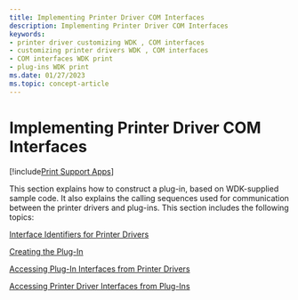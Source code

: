 ```yaml
---
title: Implementing Printer Driver COM Interfaces
description: Implementing Printer Driver COM Interfaces
keywords:
- printer driver customizing WDK , COM interfaces
- customizing printer drivers WDK , COM interfaces
- COM interfaces WDK print
- plug-ins WDK print
ms.date: 01/27/2023
ms.topic: concept-article
---
```


# Implementing Printer Driver COM Interfaces

[!include[Print Support Apps](../includes/print-support-apps.md)]

This section explains how to construct a plug-in, based on WDK-supplied sample code. It also explains the calling sequences used for communication between the printer drivers and plug-ins. This section includes the following topics:

[Interface Identifiers for Printer Drivers](interface-identifiers-for-printer-drivers.md)

[Creating the Plug-In](creating-the-plug-in.md)

[Accessing Plug-In Interfaces from Printer Drivers](accessing-plug-in-interfaces-from-printer-drivers.md)

[Accessing Printer Driver Interfaces from Plug-Ins](accessing-printer-driver-interfaces-from-plug-ins.md)
